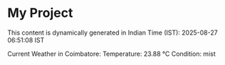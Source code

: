 # My Project

This content is dynamically generated in Indian Time (IST): 2025-08-27 06:51:08 IST


Current Weather in Coimbatore:
Temperature: 23.88 °C
Condition: mist
